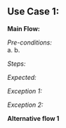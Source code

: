 ## Use Case 1:

**Main Flow:**

_Pre-conditions:_  
a. 
b. 

_Steps:_  


_Expected:_  


_Exception 1:_  


_Exception 2:_  


**Alternative flow 1**  
